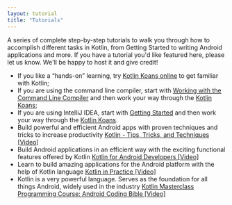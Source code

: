 ```yaml
---
layout: tutorial
title: "Tutorials"
---
```


A series of complete step-by-step tutorials to walk you through how to accomplish different tasks in Kotlin, from Getting Started to writing Android applications and more.
If you have a tutorial you'd like featured here, please let us know. We'll be happy to host it and give credit!

* If you like a “hands-on” learning, try [Kotlin Koans online](https://play.kotlinlang.org/koans) to get familiar with Kotlin;
* If you are using the command line compiler, start with [Working with the Command Line Compiler](command-line.html) and then work your way through the [Kotlin Koans](koans.html);
* If you are using IntelliJ IDEA, start with [Getting Started](getting-started.html) and then work your way through the [Kotlin Koans](koans.html).
* Build powerful and efficient Android apps with proven techniques and tricks to increase productivity [Kotlin - Tips, Tricks, and Techniques [Video]](https://www.packtpub.com/application-development/kotlin-tips-tricks-and-techniques-video?utm_source=kotlinlang.org&utm_medium=referral&utm_campaign=OutreachV11100dollar5) 
* Build Android applications in an efficient way with the exciting functional features offered by Kotlin [Kotlin for Android Developers [Video]](https://www.packtpub.com/application-development/kotlin-android-developers-video?utm_source=kotlinlang.org&utm_medium=referral&utm_campaign=OutreachV09920dollar5) 
* Learn to build amazing applications for the Android platform with the help of Kotlin language [Kotlin in Practice [Video]](https://www.packtpub.com/application-development/kotlin-practice-video?utm_source=kotlinlang.org&utm_medium=referral&utm_campaign=OutreachV08828dollar5) 
* Kotlin is a very powerful language. Serves as the foundation for all things Android, widely used in the industry [Kotlin Masterclass Programming Course: Android Coding Bible [Video]](https://www.packtpub.com/application-development/kotlin-masterclass-programming-course-android-coding-bible-video?utm_source=kotlinlang.org&utm_medium=referral&utm_campaign=OutreachV13969dollar5) 
